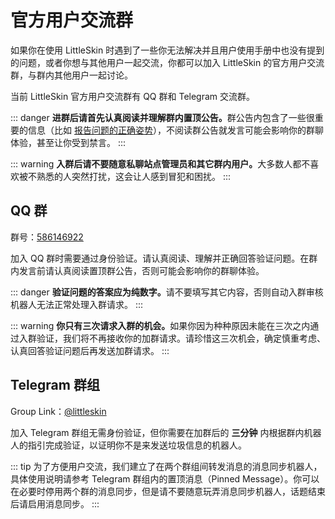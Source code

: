 # 官方用户交流群

如果你在使用 LittleSkin 时遇到了一些你无法解决并且用户使用手册中也没有提到的问题，或者你想与其他用户一起交流，你都可以加入 LittleSkin 的官方用户交流群，与群内其他用户一起讨论。

当前 LittleSkin 官方用户交流群有 QQ 群和 Telegram 交流群。

::: danger
<strong>进群后请首先认真阅读并理解群内置顶公告。</strong>群公告内包含了一些很重要的信息（比如 [报告问题的正确姿势](./report.html)），不阅读群公告就发言可能会影响你的群聊体验，甚至让你受到禁言。
:::

::: warning
<strong>入群后请不要随意私聊站点管理员和其它群内用户。</strong>大多数人都不喜欢被不熟悉的人突然打扰，这会让人感到冒犯和困扰。
:::

## QQ 群

群号：[586146922](https://jq.qq.com/?_wv=1027&k=5uVljsY)

加入 QQ 群时需要通过身份验证。请认真阅读、理解并正确回答验证问题。在群内发言前请认真阅读置顶群公告，否则可能会影响你的群聊体验。

::: danger
<strong>验证问题的答案应为纯数字。</strong>请不要填写其它内容，否则自动入群审核机器人无法正常处理入群请求。
:::

::: warning
<strong>你只有三次请求入群的机会。</strong>如果你因为种种原因未能在三次之内通过入群验证，我们将不再接收你的加群请求。请珍惜这三次机会，确定慎重考虑、认真回答验证问题后再发送加群请求。
:::

## Telegram 群组

Group Link：[@littleskin](https://t.me/littleskin)

加入 Telegram 群组无需身份验证，但你需要在加群后的 **三分钟** 内根据群内机器人的指引完成验证，以证明你不是来发送垃圾信息的机器人。

::: tip
为了方便用户交流，我们建立了在两个群组间转发消息的消息同步机器人，具体使用说明请参考 Telegram 群组内的置顶消息（Pinned Message）。你可以在必要时停用两个群的消息同步，但是请不要随意玩弄消息同步机器人，话题结束后请启用消息同步。
:::
